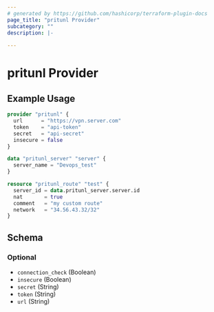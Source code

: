 ```yaml
---
# generated by https://github.com/hashicorp/terraform-plugin-docs
page_title: "pritunl Provider"
subcategory: ""
description: |-
  
---
```


# pritunl Provider

## Example Usage

```terraform
provider "pritunl" {
  url      = "https://vpn.server.com"
  token    = "api-token"
  secret   = "api-secret"
  insecure = false
}

data "pritunl_server" "server" {
  server_name = "Devops_test"
}

resource "pritunl_route" "test" {
  server_id = data.pritunl_server.server.id
  nat       = true
  comment   = "my custom route"
  network   = "34.56.43.32/32"
}
```

<!-- schema generated by tfplugindocs -->
## Schema

### Optional

- `connection_check` (Boolean)
- `insecure` (Boolean)
- `secret` (String)
- `token` (String)
- `url` (String)
